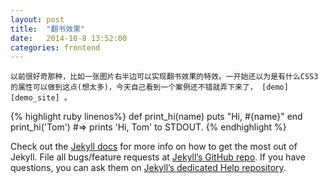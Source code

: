 ```yaml
---
layout: post
title:  "翻书效果"
date:   2014-10-8 13:52:00
categories: frontend
---
```


    以前很好奇那种，比如一张图片右半边可以实现翻书效果的特效。一开始还以为是有什么CSS3的属性可以做到这点(想太多)，今天自己看到一个案例还不错就弄下来了， [demo][demo_site] 。

{% highlight ruby linenos%}
def print_hi(name)
  puts "Hi, #{name}"
end
print_hi('Tom')
#=> prints 'Hi, Tom' to STDOUT.
{% endhighlight %}

Check out the [Jekyll docs][jekyll] for more info on how to get the most out of Jekyll. File all bugs/feature requests at [Jekyll’s GitHub repo][jekyll-gh]. If you have questions, you can ask them on [Jekyll’s dedicated Help repository][jekyll-help].


[demo]:    http://cody1991.github.io/onlineTest/cssdesk/4/index.html
[jekyll]:      http://jekyllrb.com
[jekyll-gh]:   https://github.com/jekyll/jekyll
[jekyll-help]: https://github.com/jekyll/jekyll-help
